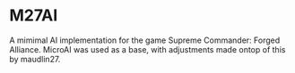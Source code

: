 # M27AI
A mimimal AI implementation for the game Supreme Commander: Forged Alliance.  MicroAI was used as a base, with adjustments made ontop of this by maudlin27.